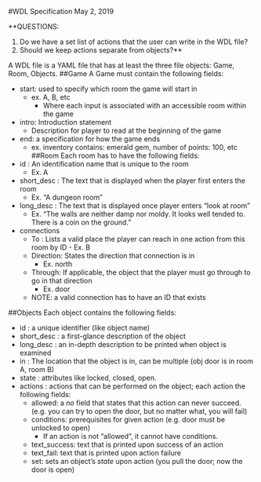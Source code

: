 #WDL Specification
May 2, 2019

**QUESTIONS:
1. Do we have a set list of actions that the user can write in the WDL file?
2. Should we keep actions separate from objects?**

A WDL file is a YAML file that has at least the three file objects: Game, Room, Objects.
##Game
A Game must contain the following fields:
- start: used to specify which room the game will start in
	- ex. A, B, etc
		- Where each input is associated with an accessible room within the game
- intro: Introduction statement
	- Description for player to read at the beginning of the game
- end: a specification for how the game ends
	- ex. inventory contains: emerald gem, number of points: 100, etc
##Room
Each room has to have the following fields:
- id : An identification name that is unique to the room
	- Ex. A
- short_desc : The text that is displayed when the player first enters the room
	- Ex. “A dungeon room”
- long_desc : The text that is displayed once player enters “look at room”
	- Ex. “The walls are neither damp nor moldy. It looks well tended to. There is a coin on the ground.”
- connections
	- To : Lists a valid place the player can reach in one action from this room by ID - Ex. B
	- Direction: States the direction that connection is in
		- Ex. north
	- Through: If applicable, the object that the player must go through to go in that direction
		- Ex. door
	- NOTE: a valid connection has to have an ID that exists
  
##Objects
Each object contains the following fields:
- id : a unique identifier (like object name)
- short_desc : a first-glance description of the object
- long_desc : an in-depth description to be printed when object is examined
- in : The location that the object is in, can be multiple (obj door is in room A, room B)
- state : attributes like locked, closed, open.
- actions : actions that can be performed on the object; each action the following fields:
	- allowed: a *no* field that states that this action can never succeed. (e.g. you can try to open the door, but no matter what, you will fail)
	- conditions: prerequisites for given action (e.g. door must be unlocked to open)
		- If an action is not “allowed”, it cannot have conditions.
	- text_success: text that is printed upon success of an action
	- text_fail: text that is printed upon action failure
	- set: sets an object’s *state* upon action (you pull the door; now the door is open)
